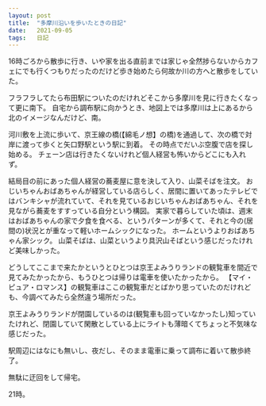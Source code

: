 ```yaml
---
layout: post
title:  "多摩川沿いを歩いたときの日記"
date:   2021-09-05
tags:   日記
---
```



16時ごろから散歩に行き、いや家を出る直前までは家じゃ全然捗らないからカフェにでも行くつもりだったのだけど歩き始めたら何故か川の方へと散歩をしていた。

フラフラしてたら布田駅についたのだけれどそこから多摩川を見に行きたくなって更に南下。
自宅から調布駅に向かうとき、地図上では多摩川は上にあるから北のイメージなんだけど、南。

河川敷を上流に歩いて、京王線の橋(【綿毛ノ想】の橋)を通過して、次の橋で対岸に渡って歩くと矢口野駅という駅に到着。
その時点でだいぶ空腹で店を探し始める。
チェーン店は行きたくないけれど個人経営も怖いからどこにも入れず。

結局目の前にあった個人経営の蕎麦屋に意を決して入り、山菜そばを注文。
おじいちゃんおばあちゃんが経営している店らしく、居間に置いてあったテレビではバンキシャが流れていて、それを見ているおじいちゃんおばあちゃん、それを見ながら蕎麦をすすっている自分という構図。
実家で暮らしていた頃は、週末はおばあちゃんの家で夕食を食べる、というパターンが多くて、それと今の(居間の)状況とが重なって軽いホームシックになった。
ホームというよりおばあちゃん家シック。
山菜そばは、山菜というより具沢山そばという感じだったけれど美味しかった。

どうしてここまで来たかというとひとつは京王よみうりランドの観覧車を間近で見てみたかったから、もうひとつは帰りは電車を使いたかったから。
【マイ・ピュア・ロマンス】の観覧車はここの観覧車だとばかり思っていたのだけれども、今調べてみたら全然違う場所だった。

京王よみうりランドが閉園しているのは(観覧車も回っていなかったし)知っていたけれど、閉園していて閑散としている上にライトも薄暗くてちょっと不気味な感じだった。

駅周辺にはなにも無いし、夜だし、そのまま電車に乗って調布に着いて散歩終了。

無駄に迂回をして帰宅。

21時。

